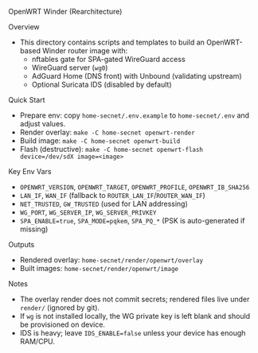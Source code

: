 OpenWRT Winder (Rearchitecture)

Overview
- This directory contains scripts and templates to build an OpenWRT-based Winder router image with:
  - nftables gate for SPA-gated WireGuard access
  - WireGuard server (`wg0`)
  - AdGuard Home (DNS front) with Unbound (validating upstream)
  - Optional Suricata IDS (disabled by default)

Quick Start
- Prepare env: copy `home-secnet/.env.example` to `home-secnet/.env` and adjust values.
- Render overlay: `make -C home-secnet openwrt-render`
- Build image: `make -C home-secnet openwrt-build`
- Flash (destructive): `make -C home-secnet openwrt-flash device=/dev/sdX image=<image>`

Key Env Vars
- `OPENWRT_VERSION`, `OPENWRT_TARGET`, `OPENWRT_PROFILE`, `OPENWRT_IB_SHA256`
- `LAN_IF`, `WAN_IF` (fallback to `ROUTER_LAN_IF`/`ROUTER_WAN_IF`)
- `NET_TRUSTED`, `GW_TRUSTED` (used for LAN addressing)
- `WG_PORT`, `WG_SERVER_IP`, `WG_SERVER_PRIVKEY`
- `SPA_ENABLE=true`, `SPA_MODE=pqkem`, `SPA_PQ_*` (PSK is auto-generated if missing)

Outputs
- Rendered overlay: `home-secnet/render/openwrt/overlay`
- Built images: `home-secnet/render/openwrt/image`

Notes
- The overlay render does not commit secrets; rendered files live under `render/` (ignored by git).
- If `wg` is not installed locally, the WG private key is left blank and should be provisioned on device.
- IDS is heavy; leave `IDS_ENABLE=false` unless your device has enough RAM/CPU.

